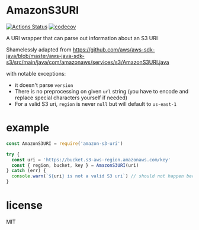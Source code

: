 # AmazonS3URI

[![Actions Status](https://github.com/frantz/amazon-s3-uri/workflows/test/badge.svg)](https://github.com/frantz/amazon-s3-uri/actions)
[![codecov](https://codecov.io/gh/frantz/amazon-s3-uri/branch/master/graph/badge.svg)](https://codecov.io/gh/frantz/amazon-s3-uri)

A URI wrapper that can parse out information about an S3 URI

Shamelessly adapted from https://github.com/aws/aws-sdk-java/blob/master/aws-java-sdk-s3/src/main/java/com/amazonaws/services/s3/AmazonS3URI.java

with notable exceptions:

- it doesn't parse `version`
- There is no preprocessing on given `url` string (you have to encode and replace special characters yourself if needed)
- For a valid S3 uri, `region` is never `null` but will default to `us-east-1`

# example
```js
const AmazonS3URI = require('amazon-s3-uri')

try {
  const uri = 'https://bucket.s3-aws-region.amazonaws.com/key'
  const { region, bucket, key } = AmazonS3URI(uri)
} catch (err) {
  console.warn(`${uri} is not a valid S3 uri`) // should not happen because `uri` is valid in that example
}
```
# license

MIT

